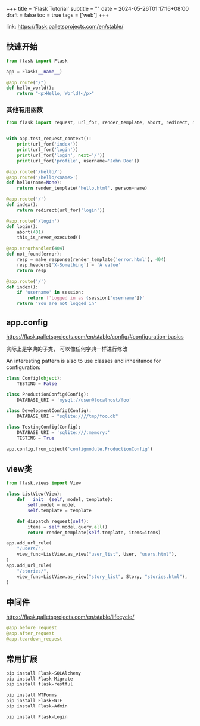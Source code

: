 +++
title = 'Flask Tutorial'
subtitle = ""
date = 2024-05-26T01:17:16+08:00
draft = false
toc = true
tags = ['web']
+++

link: <https://flask.palletsprojects.com/en/stable/>

## 快速开始

```python
from flask import Flask

app = Flask(__name__)

@app.route("/")
def hello_world():
    return "<p>Hello, World!</p>"
```

### 其他有用函数

```python
from flask import request, url_for, render_template, abort, redirect, make_response, session


with app.test_request_context():
    print(url_for('index'))
    print(url_for('login'))
    print(url_for('login', next='/'))
    print(url_for('profile', username='John Doe'))

@app.route('/hello/')
@app.route('/hello/<name>')
def hello(name=None):
    return render_template('hello.html', person=name)

@app.route('/')
def index():
    return redirect(url_for('login'))

@app.route('/login')
def login():
    abort(401)
    this_is_never_executed()

@app.errorhandler(404)
def not_found(error):
    resp = make_response(render_template('error.html'), 404)
    resp.headers['X-Something'] = 'A value'
    return resp

@app.route('/')
def index():
    if 'username' in session:
        return f'Logged in as {session["username"]}'
    return 'You are not logged in'
```

## app.config

<https://flask.palletsprojects.com/en/stable/config/#configuration-basics>

实际上是字典的子类， 可以像任何字典一样进行修改

An interesting pattern is also to use classes and inheritance for configuration:

```python
class Config(object):
    TESTING = False

class ProductionConfig(Config):
    DATABASE_URI = 'mysql://user@localhost/foo'

class DevelopmentConfig(Config):
    DATABASE_URI = "sqlite:////tmp/foo.db"

class TestingConfig(Config):
    DATABASE_URI = 'sqlite:///:memory:'
    TESTING = True

app.config.from_object('configmodule.ProductionConfig')
```

## view类

```python
from flask.views import View

class ListView(View):
    def __init__(self, model, template):
        self.model = model
        self.template = template

    def dispatch_request(self):
        items = self.model.query.all()
        return render_template(self.template, items=items)

app.add_url_rule(
    "/users/",
    view_func=ListView.as_view("user_list", User, "users.html"),
)
app.add_url_rule(
    "/stories/",
    view_func=ListView.as_view("story_list", Story, "stories.html"),
)
```

## 中间件

<https://flask.palletsprojects.com/en/stable/lifecycle/>

```python
@app.before_request
@app.after_request
@app.teardown_request
```

## 常用扩展

```bash
pip install Flask-SQLAlchemy
pip install Flask-Migrate
pip install flask-restful

pip install WTForms
pip install Flask-WTF
pip install Flask-Admin

pip install Flask-Login
```
